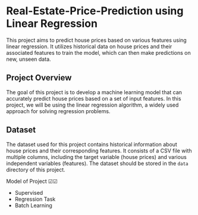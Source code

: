 # Real-Estate-Price-Prediction using Linear Regression

This project aims to predict house prices based on various features using linear regression. It utilizes historical data on house prices and their associated features to train the model, which can then make predictions on new, unseen data.

## Project Overview

The goal of this project is to develop a machine learning model that can accurately predict house prices based on a set of input features. In this project, we will be using the linear regression algorithm, a widely used approach for solving regression problems.

## Dataset

The dataset used for this project contains historical information about house prices and their corresponding features. It consists of a CSV file with multiple columns, including the target variable (house prices) and various independent variables (features). The dataset should be stored in the `data` directory of this project.

 
Model of Project ☑☑
  + Supervised 
  + Regression Task
  + Batch Learning
